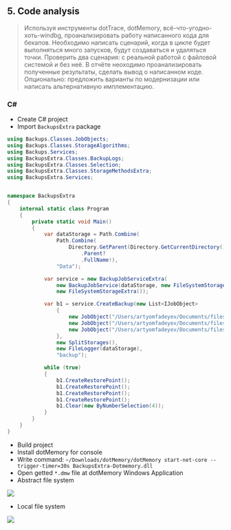 ## 5. Code analysis

> Используя инструменты dotTrace, dotMemory, всё-что-угодно-хоть-windbg, проанализировать работу написанного кода для бекапов. Необходимо написать сценарий, когда в цикле будет выполняться много запусков, будут создаваться и удаляться точки. Проверить два сценария: с реальной работой с файловой системой и без неё. В отчёте неоходимо проанализировать полученные результаты, сделать вывод о написанном коде. Опционально: предложить варианты по модернизации или написать альтернативную имплементацию.

### C#

- Create C# project
- Import `BackupsExtra` package
```C#
using Backups.Classes.JobObjects;
using Backups.Classes.StorageAlgorithms;
using Backups.Services;
using BackupsExtra.Classes.BackupLogs;
using BackupsExtra.Classes.Selection;
using BackupsExtra.Classes.StorageMethodsExtra;
using BackupsExtra.Services;


namespace BackupsExtra
{
    internal static class Program
    {
        private static void Main()
        {
            var dataStorage = Path.Combine(
                Path.Combine(
                    Directory.GetParent(Directory.GetCurrentDirectory())?
                        .Parent?
                        .FullName!),
                "Data");

            var service = new BackupJobServiceExtra(
                new BackupJobService(dataStorage, new FileSystemStorageExtra()),
                new FileSystemStorageExtra());

            var b1 = service.CreateBackup(new List<IJobObject>
                {
                    new JobObject("/Users/artyomfadeyev/Documents/files/1.png"),
                    new JobObject("/Users/artyomfadeyev/Documents/files/2.png"),
                    new JobObject("/Users/artyomfadeyev/Documents/files/3.png"),
                },
                new SplitStorages(),
                new FileLogger(dataStorage),
                "backup");

            while (true)
            {
                b1.CreateRestorePoint();
                b1.CreateRestorePoint();
                b1.CreateRestorePoint();
                b1.CreateRestorePoint();
                b1.Clear(new ByNumberSelection(4));
            }
        }
    }
}
```
- Build project
- Install dotMemory for console
- Write command: `~/Downloads/dotMemory/dotMemory start-net-core --trigger-timer=30s BackupsExtra-Dotmemory.dll`
- Open getted `*.dmw` file at dotMemory Windows Application
- Abstract file system

![](https://i.ibb.co/yYr0csD/2.png)

- Local file system

![](https://i.ibb.co/Kwjvv5x/1.png)